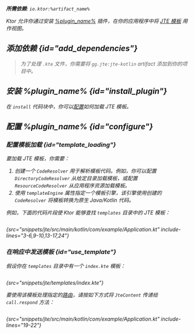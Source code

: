 [//]: # (title: JTE)

<show-structure for="chapter" depth="2"/>
<primary-label ref="server-plugin"/>

<var name="plugin_name" value="Jte"/>
<var name="package_name" value="io.ktor.server.jte"/>
<var name="artifact_name" value="ktor-server-jte"/>

<tldr>
<p>
<b>所需依赖</b>: <code>io.ktor:%artifact_name%</code>
</p>
<var name="example_name" value="jte"/>
<include from="lib.topic" element-id="download_example"/>
<include from="lib.topic" element-id="native_server_not_supported"/>
</tldr>

Ktor 允许你通过安装 [%plugin_name%](https://api.ktor.io/ktor-server/ktor-server-plugins/ktor-server-jte/io.ktor.server.jte/-jte.html) 插件，在你的应用程序中将 [JTE 模板](https://github.com/casid/jte) 用作视图。

## 添加依赖 {id="add_dependencies"}

<include from="lib.topic" element-id="add_ktor_artifact_intro"/>
<include from="lib.topic" element-id="add_ktor_artifact"/>

> 为了处理 `.kte` 文件，你需要将 `gg.jte:jte-kotlin` artifact 添加到你的项目中。

## 安装 %plugin_name% {id="install_plugin"}

<include from="lib.topic" element-id="install_plugin"/>

在 `install` 代码块中，你可以[配置](#configure)如何加载 JTE 模板。

## 配置 %plugin_name% {id="configure"}
### 配置模板加载 {id="template_loading"}
要加载 JTE 模板，你需要：
1. 创建一个 `CodeResolver` 用于解析模板代码。例如，你可以配置 `DirectoryCodeResolver` 从给定目录加载模板，或配置 `ResourceCodeResolver` 从应用程序资源加载模板。
2. 使用 `templateEngine` 属性指定一个模板引擎，该引擎使用创建的 `CodeResolver` 将模板转换为原生 Java/Kotlin 代码。

例如，下面的代码片段使 Ktor 能够查找 `templates` 目录中的 JTE 模板：

```kotlin
```
{src="snippets/jte/src/main/kotlin/com/example/Application.kt" include-lines="3-6,9-10,13-17,24"}

### 在响应中发送模板 {id="use_template"}
假设你在 `templates` 目录中有一个 `index.kte` 模板：
```html
```
{src="snippets/jte/templates/index.kte"}

要使用该模板处理指定的[路由](server-routing.md)，请按如下方式将 `JteContent` 传递给 `call.respond` 方法：
```kotlin
```
{src="snippets/jte/src/main/kotlin/com/example/Application.kt" include-lines="19-22"}
